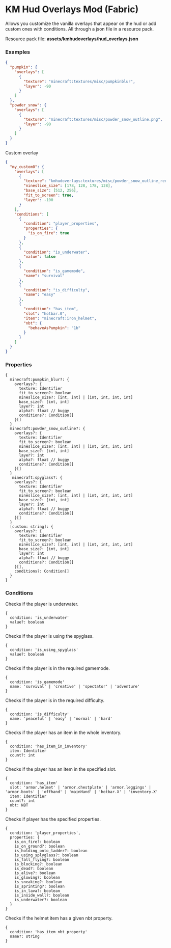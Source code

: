 # KM Hud Overlays Mod (Fabric)
Allows you customize the vanilla overlays that appear on the hud or add custom ones with conditions. All through a json file in a resource pack.


Resource pack file: **assets/kmhudoverlays/hud_overlays.json**


### Examples
```json
{
  "pumpkin": {
    "overlays": [
      {
        "texture": "minecraft:textures/misc/pumpkinblur",
        "layer": -90
      }
    ]
  },
  "powder_snow": {
    "overlays": [
      {
        "texture": "minecraft:textures/misc/powder_snow_outline.png",
        "layer": -90
      }
    ]
  }
}
```

Custom overlay
```json
{
  "my_custom0": {
    "overlays": [
      {
        "texture": "kmhudoverlays:textures/misc/powder_snow_outline_red_nineslice.png",
        "nineslice_size": [178, 128, 178, 128],
        "base_size": [512, 256],
        "fit_to_screen": true,
        "layer": -100
      }
    ],
    "conditions": [
      {
        "condition": "player_properties",
        "properties": {
          "is_on_fire": true
        }
      },
      {
        "condition": "is_underwater",
        "value": false
      },
      {
        "condition": "is_gamemode",
        "name": "survival"
      },
      {
        "condition": "is_difficulty",
        "name": "easy"
      },
      {
        "condition": "has_item",
        "slot": "hotbar.0",
        "item": "minecraft:iron_helmet",
        "nbt": {
          "behaveAsPumpkin": "1b"
        }
      }
    ]
  }
}
```

### Properties

```
{
  minecraft:pumpkin_blur?: {
    overlays?: {
      texture: Identifier
      fit_to_screen?: boolean
      nineslice_size?: [int, int] | [int, int, int, int]
      base_size?: [int, int]
      layer?: int
      alpha?: float // buggy
      conditions?: Condition[]
    }[]
  }
  minecraft:powder_snow_outline?: {
    overlays?: {
      texture: Identifier
      fit_to_screen?: boolean
      nineslice_size?: [int, int] | [int, int, int, int]
      base_size?: [int, int]
      layer?: int
      alpha?: float // buggy
      conditions?: Condition[]
    }[]
  }
   minecraft:spyglass?: {
    overlays?: {
      texture: Identifier
      fit_to_screen?: boolean
      nineslice_size?: [int, int] | [int, int, int, int]
      base_size?: [int, int]
      layer?: int
      alpha?: float // buggy
      conditions?: Condition[]
    }[]
  }
  [custom: string]: {
    overlays?: {
      texture: Identifier
      fit_to_screen?: boolean
      nineslice_size?: [int, int] | [int, int, int, int]
      base_size?: [int, int]
      layer?: int
      alpha?: float // buggy
      conditions?: Condition[]
    }[],
    conditions?: Condition[]
  }
}
```

### Conditions

Checks if the player is underwater.
```
{
  condition: 'is_underwater'
  value?: boolean
}
```

Checks if the player is using the spyglass.
```
{
  condition: 'is_using_spyglass'
  value?: boolean
}
```

Checks if the player is in the required gamemode.
```
{
  condition: 'is_gamemode'
  name: 'survival' | 'creative' | 'spectator' | 'adventure'
}
```

Checks if the player is in the required difficulty.
```
{
  condition: 'is_difficulty'
  name: 'peaceful' | 'easy' | 'normal' | 'hard'
}
```

Checks if the player has an item in the whole inventory.
```
{
  condition: 'has_item_in_inventory'
  item: Identifier
  count?: int
}
```

Checks if the player has an item in the specified slot.
```
{
  condition: 'has_item'
  slot: 'armor.helmet' | 'armor.chestplate' | 'armor.leggings' | 'armor.boots' | 'offhand' | 'mainHand' | 'hotbar.X' | 'inventory.X'
  item: Identifier
  count?: int
  nbt: NBT
}
```

Checks if player has the specified properties.
```
{
  condition: 'player_properties',
  properties: {
    is_on_fire?: boolean
    is_on_ground?: boolean
    is_holding_onto_ladder?: boolean
    is_using_splyglass?: boolean
    is_fall_flying?: boolean
    is_blocking?: boolean
    is_dead?: boolean
    is_alive?: boolean
    is_glowing?: boolean
    is_sneaking?: boolean
    is_sprinting?: boolean
    is_in_lava?: boolean
    is_inside_wall?: boolean
    is_underwater?: boolean
  }
}
```

Checks if the helmet item has a given nbt property.
```
{
  condition: 'has_item_nbt_property'
  name?: string
}
```